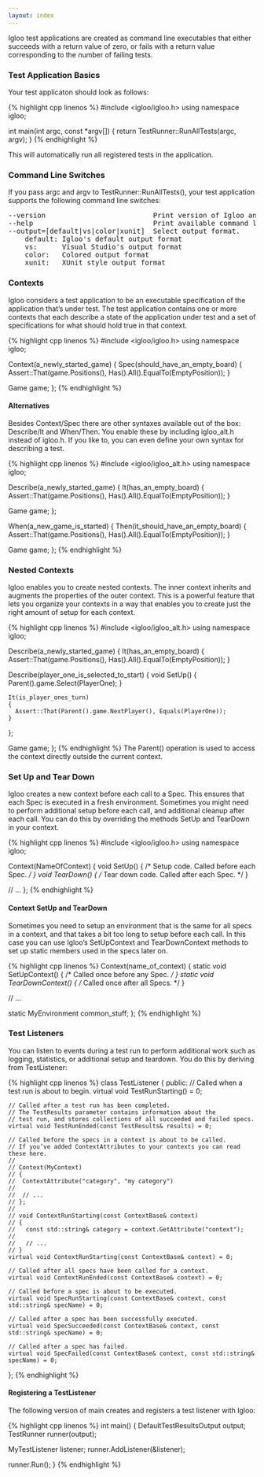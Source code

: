 ```yaml
---
layout: index
---
```


Igloo test applications are created as command line executables that either succeeds with a return value of zero, or fails with a return value corresponding to the number of failing tests.

### Test Application Basics

Your test applicaton should look as follows:

{% highlight cpp linenos %}
#include <igloo/igloo.h>
using namespace igloo;

int main(int argc, const *argv[])
{
  return TestRunner::RunAllTests(argc, argv);
}
{% endhighlight %}

This will automatically run all registered tests in the application.

### Command Line Switches

If you pass argc and argv to TestRunner::RunAllTests(), your test application supports the following command line switches:

<pre>
--version                          Print version of Igloo and exit.
--help                             Print available command line switches.
--output=[default|vs|color|xunit]  Select output format.
    default: Igloo's default output format
    vs:      Visual Studio's output format
    color:   Colored output format
    xunit:   XUnit style output format
</pre>

### Contexts

Igloo considers a test application to be an executable specification of the application that’s under test. The test application contains one or more contexts that each describe a state of the application under test and a set of specifications for what should hold true in that context.

{% highlight cpp linenos %}
#include <igloo/igloo.h>
using namespace igloo;

Context(a_newly_started_game)
{
  Spec(should_have_an_empty_board)
  {
    Assert::That(game.Positions(), Has().All().EqualTo(EmptyPosition));
  } 

  Game game;
};
{% endhighlight %}

#### Alternatives

Besides Context/Spec there are other syntaxes available out of the box: Describe/It and When/Then. You enable these by including igloo_alt.h instead of igloo.h. If you like to, you can even define your own syntax for describing a test.

{% highlight cpp linenos %}
#include <igloo/igloo_alt.h>
using namespace igloo;

Describe(a_newly_started_game)
{
  It(has_an_empty_board)
  {
    Assert::That(game.Positions(), Has().All().EqualTo(EmptyPosition));
  } 

  Game game;
};

When(a_new_game_is_started)
{
  Then(it_should_have_an_empty_board)
  {
    Assert::That(game.Positions(), Has().All().EqualTo(EmptyPosition));
  } 

  Game game;
};
{% endhighlight %}

### Nested Contexts

Igloo enables you to create nested contexts. The inner context inherits and augments the properties of the outer context. This is a powerful feature that lets you organize your contexts in a way that enables you to create just the right amount of setup for each context.

{% highlight cpp linenos %}
#include <igloo/igloo_alt.h>
using namespace igloo;

Describe(a_newly_started_game)
{
  It(has_an_empty_board)
  {
    Assert::That(game.Positions(), Has().All().EqualTo(EmptyPosition));
  }

  Describe(player_one_is_selected_to_start)
  {
    void SetUp()
    {
      Parent().game.Select(PlayerOne);
    }

    It(is_player_ones_turn)
    {
      Assert::That(Parent().game.NextPlayer(), Equals(PlayerOne));
    }
  };  

  Game game;
};
{% endhighlight %}
The Parent() operation is used to access the context directly outside the current context.

### Set Up and Tear Down

Igloo creates a new context before each call to a Spec. This ensures that each Spec is executed in a fresh environment. Sometimes you might need to perform additional setup before each call, and additional cleanup after each call. You can do this by overriding the methods SetUp and TearDown in your context.

{% highlight cpp linenos %}
#include <igloo/igloo.h>
using namespace igloo;

Context(NameOfContext)
{
  void SetUp() { /* Setup code. Called before each Spec. */ }
  void TearDown() { /* Tear down code. Called after each Spec. */ }

  // ...
};
{% endhighlight %}

#### Context SetUp and TearDown

Sometimes you need to setup an environment that is the same for all specs in a context, and that takes a bit too long to setup before each call. In this case you can use Igloo’s SetUpContext and TearDownContext methods to set up static members used in the specs later on.

{% highlight cpp linenos %}
Context(name_of_context)
{
  static void SetUpContext() { /* Called once before any Spec. */ }
  static void TearDownContext() { /* Called once after all Specs. */ }

  // ...

  static MyEnvironment common_stuff;
};
{% endhighlight %}

### Test Listeners

You can listen to events during a test run to perform additional work such as logging, statistics, or additional setup and teardown. You do this by deriving from TestListener:

{% highlight cpp linenos %}
class TestListener
{
  public:
    // Called when a test run is about to begin.
    virtual void TestRunStarting() = 0;

    // Called after a test run has been completed.
    // The TestResults parameter contains information about the
    // test run, and stores collections of all succeeded and failed specs.
    virtual void TestRunEnded(const TestResults& results) = 0;

    // Called before the specs in a context is about to be called.
    // If you’ve added ContextAttributes to your contexts you can read these here.
    //
    // Context(MyContext)
    // {
    //  ContextAttribute("category", "my category")
    // 
    //  // ...
    // };
    //
    // void ContextRunStarting(const ContextBase& context)
    // {
    //   const std::string& category = context.GetAttribute("context");
    //
    //   // ...
    // }
    virtual void ContextRunStarting(const ContextBase& context) = 0;

    // Called after all specs have been called for a context.
    virtual void ContextRunEnded(const ContextBase& context) = 0;

    // Called before a spec is about to be executed.
    virtual void SpecRunStarting(const ContextBase& context, const std::string& specName) = 0;

    // Called after a spec has been successfully executed.
    virtual void SpecSucceeded(const ContextBase& context, const std::string& specName) = 0;

    // Called after a spec has failed.
    virtual void SpecFailed(const ContextBase& context, const std::string& specName) = 0;
};
{% endhighlight %}

#### Registering a TestListener

The following version of main creates and registers a test listener with Igloo:

{% highlight cpp linenos %}
int main()
{
  DefaultTestResultsOutput output;
  TestRunner runner(output);

  MyTestListener listener;
  runner.AddListener(&listener);

  runner.Run();
}
{% endhighlight %}
